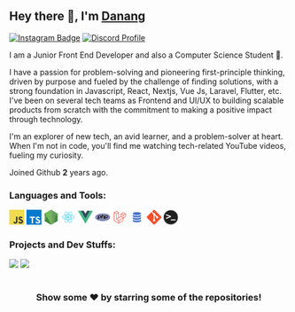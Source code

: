 ## Hey there 👋, I'm [Danang](https://github.com/danangstdi/)

[![Instagram Badge](https://img.shields.io/badge/-Instagram-e4405f?style=flat-square&logo=Instagram&logoColor=white)](https://instagram.com/danangstd_/)
[![Discord Profile](https://img.shields.io/badge/Discord%20Profile-7289DA?style=flat&logo=discord&logoColor=white)](https://discord.com/users/1041557882514194553)

<!-- ### Glad to see you here! &nbsp; ![](https://visitor-badge.glitch.me/badge?page_id=iampavangandhi.iampavangandhi&style=flat-square&color=0088cc) -->

I am a Junior Front End Developer and also a Computer Science Student 🚀.

I have a passion for problem-solving and pioneering first-principle thinking, driven by purpose and fueled by the challenge of finding solutions, with a strong foundation in Javascript, React, Nextjs, Vue Js, Laravel, Flutter, etc. I've been on several tech teams as Frontend and UI/UX to building scalable products from scratch with the commitment to making a positive impact through technology.

I'm an explorer of new tech, an avid learner, and a problem-solver at heart. When I'm not in code, you'll find me watching tech-related YouTube videos, fueling my curiosity.

Joined Github **2** years ago.

<!-- Since then I pushed **3175**+ commits, opened **229**+ issues, submitted **474**+ pull requests, created **20**+ gists and contributed to **5**+ public repositories. -->

<!-- Like My Work?

<a href="https://www.buymeacoffee.com/iampavangandhi" target="_blank"><img src="https://cdn.buymeacoffee.com/buttons/v2/default-yellow.png" alt="Buy Me A Coffee" height="60px" width="217px" ></a>

<img align="right" height="250" width="375" alt="" src="https://raw.githubusercontent.com/iampavangandhi/iampavangandhi/master/gifs/coder.gif" /> -->

### Languages and Tools:

<code><img height="27" src="https://raw.githubusercontent.com/github/explore/80688e429a7d4ef2fca1e82350fe8e3517d3494d/topics/javascript/javascript.png" alt="javascript"></code>
<code><img height="27" src="https://raw.githubusercontent.com/github/explore/80688e429a7d4ef2fca1e82350fe8e3517d3494d/topics/typescript/typescript.png" alt="typescript"></code>
<code><img height="27" src="https://raw.githubusercontent.com/github/explore/80688e429a7d4ef2fca1e82350fe8e3517d3494d/topics/nodejs/nodejs.png" alt="nodejs"></code>
<code><img height="27" src="https://raw.githubusercontent.com/github/explore/80688e429a7d4ef2fca1e82350fe8e3517d3494d/topics/react/react.png" alt="react"></code>
<code><img height="27" src="https://raw.githubusercontent.com/github/explore/80688e429a7d4ef2fca1e82350fe8e3517d3494d/topics/vue/vue.png" alt="vue"></code>
<code><img height="27" src="https://raw.githubusercontent.com/github/explore/80688e429a7d4ef2fca1e82350fe8e3517d3494d/topics/php/php.png" alt="php"></code>
<code><img height="27" src="https://raw.githubusercontent.com/github/explore/80688e429a7d4ef2fca1e82350fe8e3517d3494d/topics/laravel/laravel.png" alt="laravel"></code>
<code><img height="27" src="https://raw.githubusercontent.com/github/explore/80688e429a7d4ef2fca1e82350fe8e3517d3494d/topics/sql/sql.png" alt="sql"></code>
<code><img height="27" src="https://raw.githubusercontent.com/devicons/devicon/master/icons/git/git-original.svg" alt="git"></code>
<code><img height="27" src="https://raw.githubusercontent.com/github/explore/80688e429a7d4ef2fca1e82350fe8e3517d3494d/topics/terminal/terminal.png" alt="terminal"></code>

### Projects and Dev Stuffs:

<!-- <details> -->
  <!-- <summary><b>⚡ Github Stats</b></summary> ->

  <br />
  <!-- <img height="180em" src="https://github-readme-stats.vercel.app/api?username=danangstdi&show_icons=true&hide_border=true&&count_private=true&include_all_commits=true" /> -->
  <img height="180em" src="https://github-readme-stats.vercel.app/api/top-langs/?username=danangstdi&exclude_repo=KNN-Image-Classification&show_icons=true&hide_border=true&layout=compact&langs_count=8"/>
<!-- </details> -->

<!-- <details> -->
  <!-- <summary><b>☄️ Github Streaks</b></summary> -->
  <img height="180em" src="https://github-readme-streak-stats.herokuapp.com/?user=danangstdi&hide_border=true" />
<!-- </details> -->

#

<div align="center">

### Show some ❤️ by starring some of the repositories!

</div>
